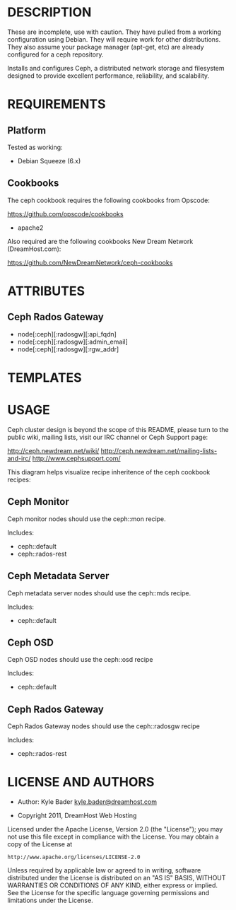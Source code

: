 DESCRIPTION
===========

These are incomplete, use with caution.  They have pulled from a working configuration using Debian.  They will require work for other distributions.  They also assume your package manager (apt-get, etc) are already configured for a ceph repository.

Installs and configures Ceph, a distributed network storage and filesystem 
designed to provide excellent performance, reliability, and scalability.

REQUIREMENTS
============

Platform
--------

Tested as working:
 * Debian Squeeze (6.x)

Cookbooks
---------

The ceph cookbook requires the following cookbooks from Opscode:

https://github.com/opscode/cookbooks

* apache2

Also required are the following cookbooks New Dream Network (DreamHost.com):

https://github.com/NewDreamNetwork/ceph-cookbooks


ATTRIBUTES
==========

Ceph Rados Gateway
------------------

* node[:ceph][:radosgw][:api_fqdn]
* node[:ceph][:radosgw][:admin_email]
* node[:ceph][:radosgw][:rgw_addr]

TEMPLATES
=========



USAGE
=====

Ceph cluster design is beyond the scope of this README, please turn to the
public wiki, mailing lists, visit our IRC channel or Ceph Support page:

http://ceph.newdream.net/wiki/
http://ceph.newdream.net/mailing-lists-and-irc/
http://www.cephsupport.com/

This diagram helps visualize recipe inheritence of the ceph cookbook recipes:

 <diagram url>

Ceph Monitor
------------

Ceph monitor nodes should use the ceph::mon recipe. 

Includes:

* ceph::default
* ceph::rados-rest

Ceph Metadata Server
--------------------

Ceph metadata server nodes should use the ceph::mds recipe.

Includes:

* ceph::default

Ceph OSD
--------

Ceph OSD nodes should use the ceph::osd recipe

Includes:

* ceph::default

Ceph Rados Gateway
------------------

Ceph Rados Gateway nodes should use the ceph::radosgw recipe

Includes:

* ceph::rados-rest

LICENSE AND AUTHORS
===================

* Author: Kyle Bader <kyle.bader@dreamhost.com>

* Copyright 2011, DreamHost Web Hosting

Licensed under the Apache License, Version 2.0 (the "License");
you may not use this file except in compliance with the License.
You may obtain a copy of the License at

    http://www.apache.org/licenses/LICENSE-2.0

 Unless required by applicable law or agreed to in writing, software
 distributed under the License is distributed on an "AS IS" BASIS,
 WITHOUT WARRANTIES OR CONDITIONS OF ANY KIND, either express or implied.
 See the License for the specific language governing permissions and
 limitations under the License.
